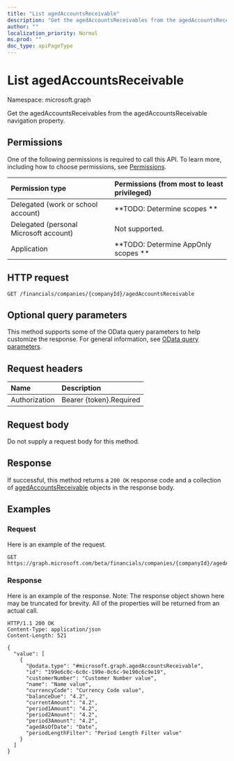 ```yaml
---
title: "List agedAccountsReceivable"
description: "Get the agedAccountsReceivables from the agedAccountsReceivable navigation property."
author: ""
localization_priority: Normal
ms.prod: ""
doc_type: apiPageType
---
```


# List agedAccountsReceivable

Namespace: microsoft.graph

Get the agedAccountsReceivables from the agedAccountsReceivable navigation property.

## Permissions
One of the following permissions is required to call this API. To learn more, including how to choose permissions, see [Permissions](/concepts/permissions-reference.md).

|Permission type|Permissions (from most to least privileged)|
|:---|:---|
|Delegated (work or school account)|**TODO: Determine scopes **|
|Delegated (personal Microsoft account)|Not supported.|
|Application|**TODO: Determine AppOnly scopes **|

## HTTP request
<!-- {
  "blockType": "ignored"
}
-->
``` http
GET /financials/companies/{companyId}/agedAccountsReceivable
```

## Optional query parameters
This method supports some of the OData query parameters to help customize the response. For general information, see [OData query parameters](/graph/query-parameters).

## Request headers
|Name|Description|
|:---|:---|
|Authorization|Bearer {token}.Required|

## Request body
Do not supply a request body for this method.

## Response
If successful, this method returns a `200 OK` response code and a collection of [agedAccountsReceivable](../resources/agedaccountsreceivable.md) objects in the response body.

## Examples

### Request
Here is an example of the request.
<!-- {
  "blockType": "request",
  "name": "get_agedaccountsreceivable"
}
-->
``` http
GET https://graph.microsoft.com/beta/financials/companies/{companyId}/agedAccountsReceivable
```

### Response
Here is an example of the response. Note: The response object shown here may be truncated for brevity. All of the properties will be returned from an actual call.
<!-- {
  "blockType": "response",
  "truncated": true,
  "@odata.type": "collection(microsoft.graph.agedaccountsreceivable)"
}
-->
``` http
HTTP/1.1 200 OK
Content-Type: application/json
Content-Length: 521

{
  "value": [
    {
      "@odata.type": "#microsoft.graph.agedAccountsReceivable",
      "id": "199e6c0c-6c0c-199e-0c6c-9e190c6c9e19",
      "customerNumber": "Customer Number value",
      "name": "Name value",
      "currencyCode": "Currency Code value",
      "balanceDue": "4.2",
      "currentAmount": "4.2",
      "period1Amount": "4.2",
      "period2Amount": "4.2",
      "period3Amount": "4.2",
      "agedAsOfDate": "Date",
      "periodLengthFilter": "Period Length Filter value"
    }
  ]
}
```

